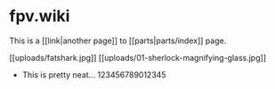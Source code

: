 # fpv.wiki

This is a [[link|another page]] to [[parts|parts/index]] page.

[[uploads/fatshark.jpg]]
[[uploads/01-sherlock-magnifying-glass.jpg]]

* This is pretty neat... 123456789012345
